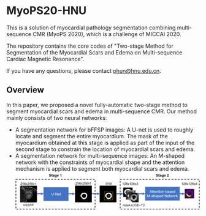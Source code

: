 # MyoPS20-HNU

This is a solution of myocardial pathology segmentation combining multi-sequence CMR (MyoPS 2020), which is a challenge of MICCAI 2020.

The repository contains the core codes of "Two-stage Method for Segmentation of the Myocardial Scars and Edema on Multi-sequence Cardiac Magnetic Resonance".

If you have any questions, please contact phun@hnu.edu.cn.

## Overview
In this paper, we proposed a novel fully-automatic two-stage method to segment myocardial scars and edema in multi-sequence CMR. Our method mainly consists of two neural networks:
- A segmentation network for bFFSP images: A U-net is used to roughly locate and segment the entire myocardium. The mask of the myocardium obtained at this stage is applied as part of the input of the second stage to constrain the location of myocardial scars and edema.
- A segmentation network for multi-sequence images: An M-shaped network with the constraints of myocardial shape and the attention mechanism is applied to segment both myocardial scars and edema.
![](Figure_1.png)
